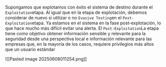 Supongamos que explotamos con éxito el sistema de destino durante el `Exploitation`etapa. Al igual que en la etapa de explotación, debemos considerar de nuevo si utilizar o no `Evasive Testing`en el `Post-Exploitation`etapa. Ya estamos en el sistema en la fase post-explotación, lo que hace mucho más difícil evitar una alerta. El `Post-Exploitation`La etapa tiene como objetivo obtener información sensible y relevante para la seguridad desde una perspectiva local e información relevante para las empresas que, en la mayoría de los casos, requiere privilegios más altos que un usuario estándar

![[Pasted image 20250608011254.png]]

